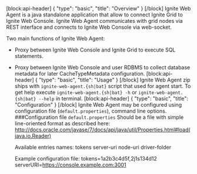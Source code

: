 [block:api-header]
{
  "type": "basic",
  "title": "Overview"
}
[/block]
Ignite Web Agent is a java standalone application that allow to connect Ignite Grid to Ignite Web Console.
Ignite Web Agent communicates with grid nodes via REST interface and connects to Ignite Web Console via web-socket.

Two main functions of Ignite Web Agent:
* Proxy between Ignite Web Console and Ignite Grid to execute SQL statements.
* Proxy between Ignite Web Console and user RDBMS to collect database metadata for later CacheTypeMetadata configuration.
[block:api-header]
{
  "type": "basic",
  "title": "Usage"
}
[/block]
Ignite Web Agent zip ships with `ignite-web-agent.{sh|bat}` script that used for agent start.
To get help execute `ignite-web-agent.{sh|bat} -h` or  `ignite-web-agent.{sh|bat} --help` in terminal.
[block:api-header]
{
  "type": "basic",
  "title": "Configuration"
}
[/block]
Ignite Web Agent may be configured using configuration file (`default.properties`), command line options.
###Configuration file `default.properties`
Should be a file with simple line-oriented format as described here: http://docs.oracle.com/javase/7/docs/api/java/util/Properties.html#load(java.io.Reader)

  Available entries names:
    tokens
    server-uri
    node-uri
    driver-folder

  Example configuration file:
    tokens=1a2b3c4d5f,2j1s134d12
    serverURI=https://console.example.com:3001